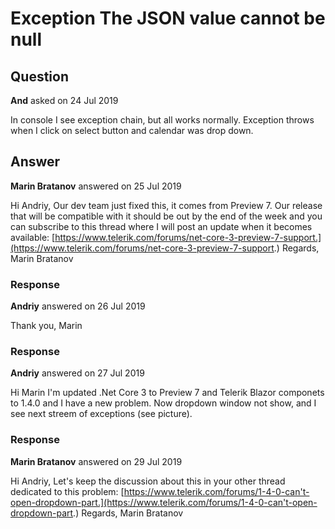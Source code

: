 # Exception The JSON value cannot be null

## Question

**And** asked on 24 Jul 2019

In console I see exception chain, but all works normally. Exception throws when I click on select button and calendar was drop down.

## Answer

**Marin Bratanov** answered on 25 Jul 2019

Hi Andriy, Our dev team just fixed this, it comes from Preview 7. Our release that will be compatible with it should be out by the end of the week and you can subscribe to this thread where I will post an update when it becomes available: [https://www.telerik.com/forums/net-core-3-preview-7-support.](https://www.telerik.com/forums/net-core-3-preview-7-support.) Regards, Marin Bratanov

### Response

**Andriy** answered on 26 Jul 2019

Thank you, Marin

### Response

**Andriy** answered on 27 Jul 2019

Hi Marin I'm updated .Net Core 3 to Preview 7 and Telerik Blazor componets to 1.4.0 and I have a new problem. Now dropdown window not show, and I see next streem of exceptions (see picture).

### Response

**Marin Bratanov** answered on 29 Jul 2019

Hi Andriy, Let's keep the discussion about this in your other thread dedicated to this problem: [https://www.telerik.com/forums/1-4-0-can't-open-dropdown-part.](https://www.telerik.com/forums/1-4-0-can't-open-dropdown-part.) Regards, Marin Bratanov
